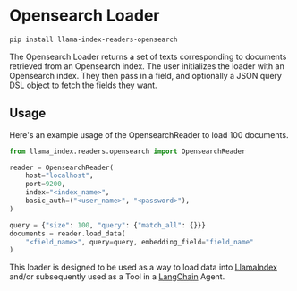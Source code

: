 # Opensearch Loader

```bash
pip install llama-index-readers-opensearch
```

The Opensearch Loader returns a set of texts corresponding to documents retrieved from an Opensearch index.
The user initializes the loader with an Opensearch index. They then pass in a field, and optionally a JSON query DSL object to fetch the fields they want.

## Usage

Here's an example usage of the OpensearchReader to load 100 documents.

```python
from llama_index.readers.opensearch import OpensearchReader

reader = OpensearchReader(
    host="localhost",
    port=9200,
    index="<index_name>",
    basic_auth=("<user_name>", "<password>"),
)

query = {"size": 100, "query": {"match_all": {}}}
documents = reader.load_data(
    "<field_name>", query=query, embedding_field="field_name"
)
```

This loader is designed to be used as a way to load data into [LlamaIndex](https://github.com/run-llama/llama_index/tree/main/llama_index) and/or subsequently used as a Tool in a [LangChain](https://github.com/hwchase17/langchain) Agent.
